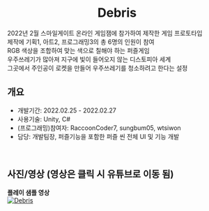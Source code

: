 <div align="center">
<h1>Debris</h1>
</div>

<div align="left">
2022년 2월 스마일게이트 온라인 게임잼에 참가하여 제작한 게임 프로토타입</br>
제작에 기획1, 아트2, 프로그래밍3의 총 6명의 인원이 참여</br>
RGB 색상을 조합하여 맞는 색으로 칠해야 하는 퍼즐게임</br>
우주쓰레기가 많아져 지구에 빛이 들어오지 않는 디스토피아 세계</br>
그곳에서 주인공이 로켓을 만들어 우주쓰레기를 청소하려고 한다는 설정</br>
</div>

## 개요
- 개발기간: 2022.02.25 - 2022.02.27
- 사용기술: Unity, C#
- (프로그래밍)참여자: RaccoonCoder7, sungbum05, wtsiwon
- 담당: 개발팀장, 퍼즐기능을 포함한 퍼즐 씬 전체 UI 및 기능 개발

</br>

## 사진/영상 (영상은 클릭 시 유튜브로 이동 됨)
<b>플레이 샘플 영상</b></br>
[![Debris](http://img.youtube.com/vi/PGJ413ugHuo/0.jpg)](https://youtu.be/PGJ413ugHuo)
